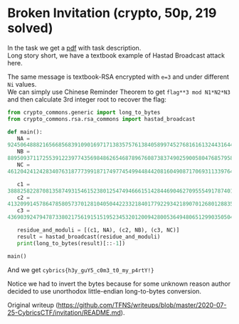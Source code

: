 # Broken Invitation (crypto, 50p, 219 solved)

In the task we get a
[pdf](https://raw.githubusercontent.com/TFNS/writeups/master/2020-07-25-CybricsCTF/invitation/broken_invitation.pdf)
with task description.  
Long story short, we have a textbook example of Hastad Broadcast attack here.

The same message is textbook-RSA encrypted with `e=3` and under different `Ni`
values.  
We can simply use Chinese Reminder Theorem to get `flag**3 mod N1*N2*N3` and
then calculate 3rd integer root to recover the flag:

```python  
from crypto_commons.generic import long_to_bytes  
from crypto_commons.rsa.rsa_commons import hastad_broadcast

def main():  
   NA =
924506488821656685683910901697171383575761384058997452768161613244316449994435541406042874502024337501621283644549497446327156438552952982774526792356194523541927862677535193330297876054850415513120023262998063090052673978470859715791539316871  
   NB =
88950937117255391223977435698486265468789676087383749025900580476857958577458361251855358598960638495873663408330100969812759959637583297211068274793121379054729169786199319454344007481804946263873110263761707375758247409  
   NC =
46120424124283407631877739918717497745499448442081604908717069311339764302716539899549382470988469546914660420190473379187397425725302899111432304753418508501904277711772373006543099077921097373552317823052570252978144835744949941108416471431004677

   c1 =
388825822870813587493154615238012547494666151428446904627095554917874019374474234421038941934804209410745453928513883448152675699305596595130706561989245940306390625802518940063853046813376063232724848204735684760377804361178651844505881089386  
   c2 =
4132099145786478580573701281040504422332184017792293421890701268012883566853254627860193724809808999005233349057847375798626123207766954266507411969802654226242300965967704040276250440511648395550180630597000941240639594  
   c3 =
43690392479478733802175619151519523453201200942800536494806512990350504964044289998495399805335942227586694852363272883331080188161308470522306485983861114557449204887644890409995598852299488628159224012730372865280540944897915435604154376354144428

   residue_and_moduli = [(c1, NA), (c2, NB), (c3, NC)]  
   result = hastad_broadcast(residue_and_moduli)  
   print(long_to_bytes(result)[::-1])

main()  
```

And we get `cybrics{h3y_guY5_c0m3_t0_my_p4rtY!}`

Notice we had to invert the bytes because for some unknown reason author
decided to use unorthodox little-endian long-to-bytes conversion.

Original writeup
(https://github.com/TFNS/writeups/blob/master/2020-07-25-CybricsCTF/invitation/README.md).
